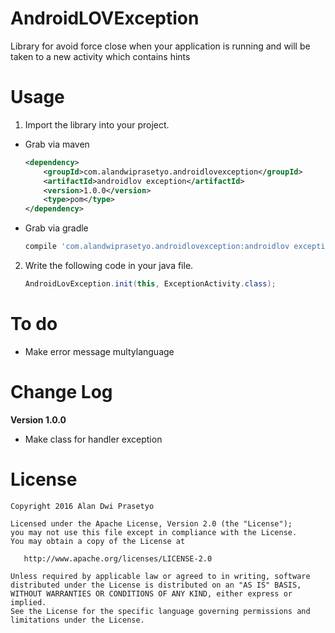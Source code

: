 # AndroidLOVException
Library for avoid force close when your application is running and will be taken to a new activity which contains hints
# Usage

1. Import the library into your project.
  * Grab via maven

    ```xml
    <dependency>
        <groupId>com.alandwiprasetyo.androidlovexception</groupId>
        <artifactId>androidlov exception</artifactId>
        <version>1.0.0</version>
        <type>pom</type>
    </dependency>
    ```

  * Grab via gradle

    ```groovy
    compile 'com.alandwiprasetyo.androidlovexception:androidlov exception:1.0.0'
    ```

2. Write the following code in your java file.
    ```java
    AndroidLovException.init(this, ExceptionActivity.class);
    ```

# To do
  * Make error message multylanguage

# Change Log
  **Version 1.0.0**
  * Make class for handler exception

# License

    Copyright 2016 Alan Dwi Prasetyo

    Licensed under the Apache License, Version 2.0 (the "License");
    you may not use this file except in compliance with the License.
    You may obtain a copy of the License at

       http://www.apache.org/licenses/LICENSE-2.0

    Unless required by applicable law or agreed to in writing, software
    distributed under the License is distributed on an "AS IS" BASIS,
    WITHOUT WARRANTIES OR CONDITIONS OF ANY KIND, either express or implied.
    See the License for the specific language governing permissions and
    limitations under the License.
